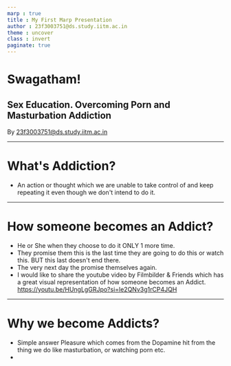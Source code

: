 ```yaml
---
marp : true
title : My First Marp Presentation
author : 23f3003751@ds.study.iitm.ac.in
theme : uncover
class : invert
paginate: true
---
```


# Swagatham!
## Sex Education. Overcoming Porn and Masturbation Addiction 
By 23f3003751@ds.study.iitm.ac.in

---

# What's Addiction?
* An action or thought which we are unable to take control of and keep repeating it even though we don't intend to do it.  

---

# How someone becomes an Addict?

* He or She when they choose to do it ONLY 1 more time.
* They promise them this is the last time they are going to do this or watch this. BUT this last doesn't end there.
* The very next day the promise themselves again. 
* I would like to share the youtube video by Filmbilder & Friends which has a great visual representation of how someone becomes an Addict. https://youtu.be/HUngLgGRJpo?si=le2QNv3g1rCP4JQH

---

# Why we become Addicts?

* Simple answer Pleasure which comes from the Dopamine hit from the thing we do like masturbation, or watching porn etc.
* 